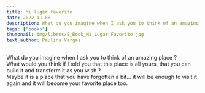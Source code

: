 ```yaml
---
title: Mi lugar favorito
date: 2022-11-08
description: What do you imagine when I ask you to think of an amazing place ?
tags: ["books"]
thumbnail: img/libros/8_Book_Mi Lugar Favorito.jpg
text_author: Paulina Vargas
---
```


What do you imagine when I ask you to think of an amazing place ?<br> 
What would you think if I told you that this place is all yours, that you can build it and transform it as you wish ?<br> 
Maybe it is a place that you have forgotten a bit... it will be enough to visit it again and it will become your favorite place too.